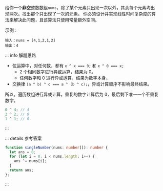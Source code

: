 给你一个**非空**整数数组`nums`，除了某个元素只出现一次以外，其余每个元素均出现两次。找出那个只出现了一次的元素。
你必须设计并实现线性时间复杂度的算法来解决此问题，且该算法只使用常量额外空间。

示例：

```
输入：nums = [4,1,2,1,2]
输出：4
```

::: info 解题思路
- 位运算中，对任何数，都有 `x ^ x === 0;` 和 `x ^ 0 === x;`
  - 2 个相同数字进行异或运算，结果为 0。
  - 任何数字和 0 进行异或运算，结果为数字本身。
- 交换律 `(a ^ b) ^ c === a ^ (b ^ c);`，异或计算顺序不影响最终结果。

所以，遍历数组进行异或计算，重复的数字计算后为 0，最后剩下唯一一个不重复数字。

```js
0 ^ 4; // 4
2 ^ 2; // 0
1 ^ 1; // 0
```
:::


::: details 参考答案
```ts
function singleNumber(nums: number[]): number {
  let ans = 0;
  for (let i = 0; i < nums.length; i++) {
    ans ^= nums[i];
  }
  return ans;
};
```
:::
